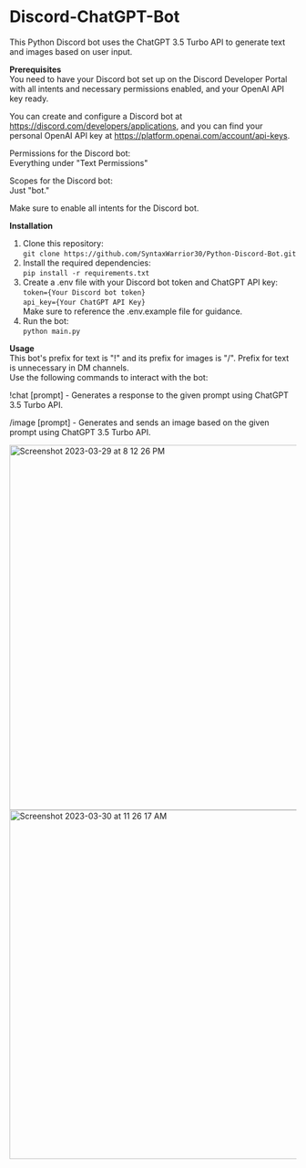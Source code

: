 # Discord-ChatGPT-Bot

This Python Discord bot uses the ChatGPT 3.5 Turbo API to generate text and images based on user input.

**Prerequisites** </br>
You need to have your Discord bot set up on the Discord Developer Portal with all intents and necessary permissions enabled, and your OpenAI API key ready.

You can create and configure a Discord bot at https://discord.com/developers/applications, and you can find your personal OpenAI API key at https://platform.openai.com/account/api-keys.

Permissions for the Discord bot: </br>
   Everything under "Text Permissions" </br>

Scopes for the Discord bot: </br>
   Just "bot." </br>
   
Make sure to enable all intents for the Discord bot.

**Installation** </br>
1. Clone this repository: </br>
`git clone https://github.com/SyntaxWarrior30/Python-Discord-Bot.git`
2. Install the required dependencies: </br>
`pip install -r requirements.txt`
3. Create a .env file with your Discord bot token and ChatGPT API key: </br>
`token={Your Discord bot token}` </br>
`api_key={Your ChatGPT API Key}` </br>
Make sure to reference the .env.example file for guidance.
4. Run the bot: </br>
`python main.py`

**Usage** </br>
This bot's prefix for text is "!" and its prefix for images is "/". Prefix for text is unnecessary in DM channels.</br>
Use the following commands to interact with the bot:

!chat [prompt] - Generates a response to the given prompt using ChatGPT 3.5 Turbo API.</br>

/image [prompt] - Generates and sends an image based on the given prompt using ChatGPT 3.5 Turbo API.</br>

<img width="640" alt="Screenshot 2023-03-29 at 8 12 26 PM" src="https://user-images.githubusercontent.com/49298134/228702804-1f347893-3baa-4745-94e6-581c62726dc1.png">

<img width="612" alt="Screenshot 2023-03-30 at 11 26 17 AM" src="https://user-images.githubusercontent.com/49298134/228902473-62a8bc12-5ab4-484a-b468-9c96bd88e4a3.png">
